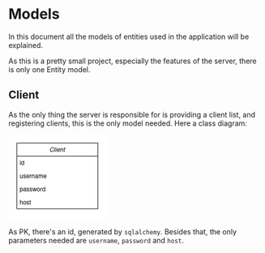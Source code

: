 # Models
In this document all the models of entities used in the application will be explained.

As this is a pretty small project, especially the features of the server, there is only one Entity model.

## Client
As the only thing the server is responsible for is providing a client list, and registering clients, this is the only model needed.
Here a class diagram:

![Client class diagram](../img/Client.drawio.png)

As PK, there's an id, generated by `sqlalchemy`. Besides that, the only parameters needed are `username`, `password` and `host`.